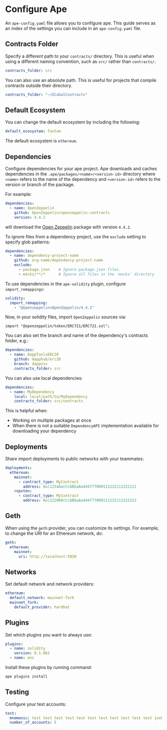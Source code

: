# Configure Ape

An `ape-config.yaml` file allows you to configure ape. This guide serves as an index of the settings you can include 
in an `ape-config.yaml` file.

## Contracts Folder

Specify a different path to your `contracts/` directory.
This is useful when using a different naming convention, such as `src/` rather than `contracts/`.

```yaml
contracts_folder: src
```

You can also use an absolute path.
This is useful for projects that compile contracts outside their directory.

```yaml
contracts_folder: "~/GlobalContracts"
```

## Default Ecosystem

You can change the default ecosystem by including the following:

```yaml
default_ecosystem: fantom
```

The default ecosystem is `ethereum`.

## Dependencies

Configure dependencies for your ape project.
Ape downloads and caches dependencies in the `.ape/packages/<name>/<version-id>` directory where `<name>` refers to the name of the dependency and `<version-id>` refers to the version or branch of the package.

For example:

```yaml
dependencies:
  - name: OpenZeppelin
    github: OpenZeppelin/openzeppelin-contracts
    version: 4.4.2
```

will download the [Open Zeppelin](https://github.com/OpenZeppelin/openzeppelin-contracts) package with version `4.4.2`.

To ignore files from a dependency project, use the `exclude` setting to specify glob patterns:

```yaml
dependencies:
  - name: dependency-project-name
    github: org-name/dependency-project-name
    exclude:
      - package.json    # Ignore package.json files.
      - mocks/**/*      # Ignore all files in the 'mocks' directory
```

To use dependencies in the `ape-solidity` plugin, configure `import_remappings`:

```yaml
solidity: 
  import_remapping:
    - "@openzeppelin=OpenZeppelin/4.4.2"
```

Now, in your solidity files, import `OpenZeppelin` sources via:

```solidity
import "@openzeppelin/token/ERC721/ERC721.sol";
```

You can also set the branch and name of the dependency's contracts folder, e.g.:

```yaml
dependencies:
  - name: DappToolsERC20
    github: dapphub/erc20
    branch: dappnix
    contracts_folder: src
```

You can also use local dependencies:

```yaml
dependencies:
  - name: MyDependency
    local: local/path/to/MyDependency
    contracts_folder: src/contracts
```

This is helpful when:

* Working on multiple packages at once
* When there is not a suitable `DependencyAPI` implementation available for downloading your dependency

## Deployments

Share import deployments to public networks with your teammates:

```yaml
deployments:
  ethereum:
    mainnet:
      - contract_type: MyContract
        address: 0xc123aAacCcbBbaAa444777000111222111222111
    ropsten:
      - contract_type: MyContract
        address: 0xc222000cCcbBbaAa444777000111222111222222
```

## Geth

When using the ``geth`` provider, you can customize its settings.
For example, to change the URI for an Ethereum network, do:

```yaml
geth:
  ethereum:
    mainnet:
      uri: http://localhost:5030
```

## Networks

Set default network and network providers:

```yaml
ethereum:
  default_network: mainnet-fork
  mainnet_fork:
    default_provider: hardhat
```

## Plugins

Set which plugins you want to always use:

```yaml
plugins:
  - name: solidity
    version: 0.1.0b2
  - name: ens
```

Install these plugins by running command:

```bash
ape plugins install
```

## Testing

Configure your test accounts:

```yaml
test:
  mnemonic: test test test test test test test test test test test junk
  number_of_accounts: 5
```